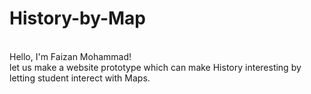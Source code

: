 # History-by-Map

<br>
Hello, I'm Faizan Mohammad!
<br>
let us make a website prototype which can make History interesting by letting student interect with Maps.
